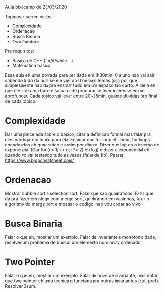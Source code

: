 Aula bixecamp de 23/03/2020

Topicos a serem vistos:
- Complexidade
- Ordenacao
- Busca Binaria
- Two Pointers

Pre requisitos:
- Basico de C++ (for/if/while ...)
- Matematica basica

Essa aula eh uma porrada para ser dada em 1h30min. O aluno nao vai sair sabendo tudo da aula se ele vier do 0 nesses temas (sic) por que simplesmente nao da pra ensinar tudo em um espaco tao curto. A ideia eh que ele crie uma base e saiba onde procurar se tiver interesse em se aprofundar. Cada topico vai levar entre 20~25min, guarde duvidas pro final de cada topico.

# Complexidade
Dar uma pincelada sobre o basico, citar a definicao formal mas falar pra eles nao ligarem muito para ela. Ensinar que for loop eh linear, for loops encadeados eh quadratico e assim por diante. Dizer que log eh o inverso de exponencial (Dar for (i = 1; i < n; i *= 2) eh log) e dizer q exponencial eh quando vc vai testando tudo as vezes (falar de fib). Passar https://www.bigocheatsheet.com/

# Ordenacao
Mostrar bubble sort e selection sort. Falar que sao quadraticos. Falar que da pra fazer em nlogn com merge sort, quebrando em casinhos, falar o algoritmo do merge sort e mostrar o codigo, nao vou codar ao vivo.

# Busca Binaria
Falar o que eh, mostrar um exemplo. Falar de invariante e monotonicidade, resolver um problema de buscar um elemento num array ordenado.

# Two Pointer
Falar o que eh, mostrar um exemplo. Falar de novo de invariante, mas notar que two pointer eh uma tecnica q funciona pra outras invariantes (suf, pref). Resolver 3sum.
